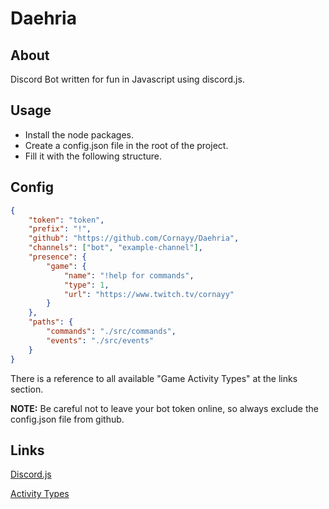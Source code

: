 # Daehria

## About
Discord Bot written for fun in Javascript using discord.js.

## Usage
* Install the node packages.
* Create a config.json file in the root of the project.
* Fill it with the following structure.

## Config
```json
{
    "token": "token",
    "prefix": "!",
    "github": "https://github.com/Cornayy/Daehria",
    "channels": ["bot", "example-channel"],
    "presence": {
        "game": {
            "name": "!help for commands",
            "type": 1, 
            "url": "https://www.twitch.tv/cornayy"
        }
    },
    "paths": {
        "commands": "./src/commands",
        "events": "./src/events"
    }
}
```
There is a reference to all available "Game Activity Types" at the links section.

**NOTE:** Be careful not to leave your bot token online, so always exclude the config.json file from github.

## Links

[Discord.js](https://discord.js.org)

[Activity Types](https://discord.js.org/#/docs/main/stable/typedef/ActivityType)
